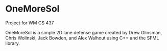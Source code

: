 # OneMoreSol
Project for WM CS 437

OneMoreSol is a simple 2D lane defense game created by Drew Glinsman, Chris Wolinski, Jack Bowden, and Alex Walhout
using C++ and the SFML library.
